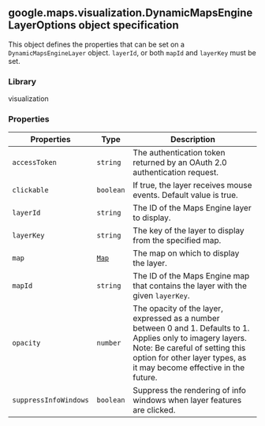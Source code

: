 <h2 id="DynamicMapsEngineLayerOptions">
google.maps.visualization.DynamicMapsEngineLayerOptions
object specification
</h2><p>This object defines the properties that can be set on a <code>DynamicMapsEngineLayer</code> object. <code>layerId</code>, or both <code>mapId</code> and <code>layerKey</code> must be set.</p><h3>Library</h3><p>visualization</p><h3>Properties</h3><table summary="interface DynamicMapsEngineLayerOptions - Properties" width="100%">
<thead>
<tr><th>Properties</th>
<th>Type</th>
<th>Description</th>
</tr></thead>
<tbody>
<tr>
<td><code>accessToken</code></td>
<td><code>string</code></td>
<td>The authentication token returned by an OAuth 2.0 authentication request.</td>
</tr>
<tr>
<td><code>clickable</code></td>
<td><code>boolean</code></td>
<td>If true, the layer receives mouse events. Default value is true.</td>
</tr>
<tr>
<td><code>layerId</code></td>
<td><code>string</code></td>
<td>The ID of the Maps Engine layer to display.</td>
</tr>
<tr>
<td><code>layerKey</code></td>
<td><code>string</code></td>
<td>The key of the layer to display from the specified map.</td>
</tr>
<tr>
<td><code>map</code></td>
<td><code><a href="https://github.com/amenadiel/google-maps-documentation/blob/master/docs/google.maps.Map.md">Map</a></code></td>
<td>The map on which to display the layer.</td>
</tr>
<tr>
<td><code>mapId</code></td>
<td><code>string</code></td>
<td>The ID of the Maps Engine map that contains the layer with the given <code>layerKey</code>.</td>
</tr>
<tr>
<td><code>opacity</code></td>
<td><code>number</code></td>
<td>The opacity of the layer, expressed as a number between 0 and 1. Defaults to 1. Applies only to imagery layers. Note: Be careful of setting this option for other layer types, as it may become effective in the future.</td>
</tr>
<tr>
<td><code>suppressInfoWindows</code></td>
<td><code>boolean</code></td>
<td>Suppress the rendering of info windows when layer features are clicked.</td>
</tr>
</tbody>
</table>